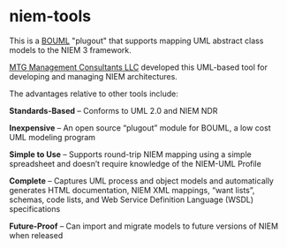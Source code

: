 # niem-tools
This is a <a href="http://bouml.fr">BOUML</a> "plugout" that supports mapping UML abstract class models to the NIEM 3 framework.

<a href="http://mtgmc.com">MTG Management Consultants LLC</a> developed this UML-based tool for developing and managing NIEM architectures.  

The advantages relative to other tools include:

<b>Standards-Based</b> – Conforms to UML 2.0 and NIEM NDR

<b>Inexpensive</b> – An open source “plugout” module for BOUML, a low cost UML modeling program

<b>Simple to Use</b> – Supports round-trip NIEM mapping using a simple spreadsheet and doesn’t require knowledge of the NIEM-UML Profile

<b>Complete</b> – Captures UML process and object models and automatically generates HTML documentation, NIEM XML mappings, “want lists”, schemas, code lists, and Web Service Definition Language (WSDL) specifications

<b>Future-Proof</b> – Can import and migrate models to future versions of NIEM when released
